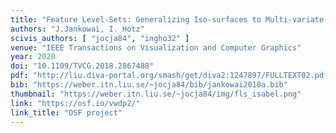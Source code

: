 ```yaml
---
title: "Feature Level-Sets: Generalizing Iso-surfaces to Multi-variate Data"
authors: "J.Jankowai, I. Hotz"
scivis_authors: [ "jocja84", "ingho32" ]
venue: "IEEE Transactions on Visualization and Computer Graphics"
year: 2020
doi: "10.1109/TVCG.2018.2867488"
pdf: "http://liu.diva-portal.org/smash/get/diva2:1247897/FULLTEXT02.pdf"
bib: "https://weber.itn.liu.se/~jocja84/bib/jankowai2018a.bib"
thumbnail: "https://weber.itn.liu.se/~jocja84/img/fls_isabel.png"
link: "https://osf.io/vwdp2/"
link_title: "OSF project"
---
```

